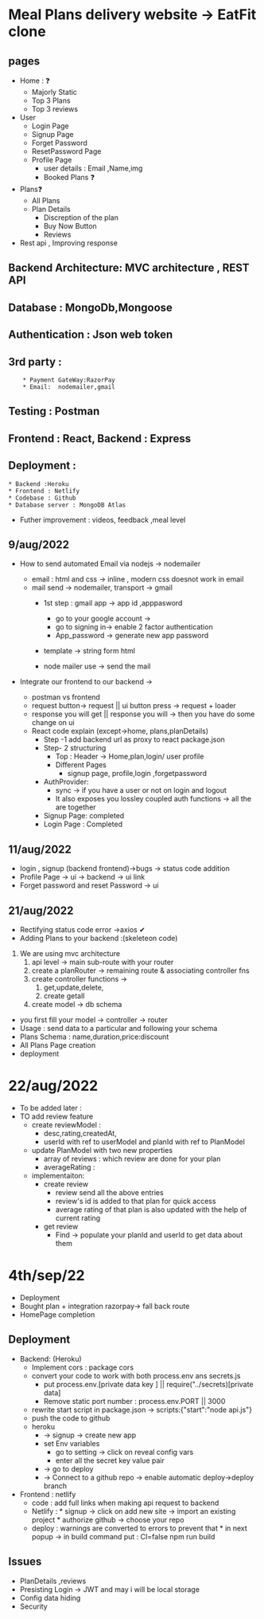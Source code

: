 # Meal Plans delivery website -> EatFit clone
## pages
* Home : ❓
    * Majorly Static
    * Top 3 Plans
    * Top 3 reviews
* User
  * Login Page 
  * Signup Page 
  * Forget Password 
  * ResetPassword Page 
  * Profile Page
      * user details : Email ,Name,img
      * Booked Plans ❓
* Plans❓
  * All Plans
  * Plan Details
    * Discreption of the plan
    * Buy Now Button
    * Reviews
* Rest api , Improving response  
## Backend Architecture:  MVC architecture , REST API
## Database : MongoDb,Mongoose
## Authentication : Json web token 
## 3rd party : 
        * Payment GateWay:RazorPay
        * Email:  nodemailer,gmail 
## Testing : Postman
## Frontend : React, Backend : Express
## Deployment : 
    * Backend :Heroku 
    * Frontend : Netlify
    * Codebase : Github
    * Database server : MongoDB Atlas 
* Futher improvement : videos, feedback ,meal level 

## 9/aug/2022
* How to send automated Email via nodejs -> nodemailer
  * email : html and css -> inline , modern css doesnot work in email
  * mail send -> nodemailer, transport -> gmail
    * 1st step : gmail  app -> app id ,apppasword 
      * go to your google account -> 
      * go to signing in-> enable 2 factor authentication
      * App_password -> generate new app password
  
    * template -> string form html 
    * node mailer use -> send the mail 

* Integrate our frontend to our backend -> 
    *  postman vs frontend
     * request button-> request || ui button press -> request + loader
     * response you will get    || response you will -> then you have do some change on ui
  *  React code explain  (except->home, plans,planDetails)
     *  Step -1 add backend url as proxy to react package.json
     *  Step- 2 structuring 
        *  Top : Header -> Home,plan,login/ user profile
        *  Different Pages
           *  signup page, profile,login ,forgetpassword 
     * AuthProvider:
       *  sync -> if you have a user or not on login and logout 
       * It also exposes you lossley coupled auth functions -> all the are together 
     * Signup Page:  completed
     * Login Page : Completed   

## 11/aug/2022
* login , signup (backend frontend)->bugs -> status code addition
 * Profile Page -> ui -> backend -> ui link
 * Forget password and reset Password -> ui

## 21/aug/2022
 * Rectifying status code error ->axios  ✔
 * Adding Plans to your backend :(skeleteon code)
  1. We are using mvc architecture 
     1. api level -> main sub-route with your router
     2. create a planRouter -> remaining route & associating controller fns
     3. create controller functions -> 
        1. get,update,delete, 
        2. create getall
     4. create model -> db schema 
 * you first fill your model -> controller -> router
 * Usage : send data to a particular and following your schema  
 * Plans Schema : name,duration,price:discount  
 * All Plans Page creation
 * deployment 
# 22/aug/2022
 * To be added later :
  * TO add review feature
    * create reviewModel :  
      * desc,rating,createdAt,
      * userId with ref  to userModel and planId with ref  to PlanModel
    * update PlanModel with two new properties
      * array of reviews : which review are done for your plan
      * averageRating : 
    * implementaiton: 
      * create review 
        * review send all the above entries 
        * review's id is added to that plan for quick access
        * average rating of that plan is also updated with
           the help of current rating 
      * get review 
        * Find -> populate your planId and userId to get data about them
# 4th/sep/22
* Deployment 
* Bought plan + integration razorpay-> fall back route
*  HomePage completion 

## Deployment 
   * Backend: (Heroku) 
     * Implement cors : package cors 
     * convert your code to work with both process.env ans secrets.js
         *  put process.env.[private data key ] || require("../secrets)[private data]
         * Remove static port number : process.env.PORT || 3000
     * rewrite start script in package.json ->
        scripts:{"start":"node api.js"}
     * push the code to github
     *  heroku
        *  -> signup -> create new app
        *  set Env variables
             * go to setting -> click on reveal config vars
             * enter all the secret key value pair
        *  -> go to deploy 
        *  -> Connect to a github repo -> enable automatic deploy->deploy branch
  * Frontend : netlify
    * code : add full links when making api request to backend  
    * Netlify : 
          * signup -> click on add new site -> import an existing project 
          * authorize github -> choose your repo
    * deploy : warnings are converted to errors to prevent that 
          * in next popup -> in build command put : CI=false npm run build  
        






## Issues
* PlanDetails ,reviews
* Presisting Login -> JWT and may i will be local storage
* Config data hiding
* Security 
  


